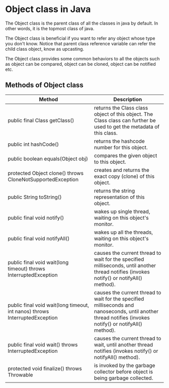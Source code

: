 # Object class in Java
The Object class is the parent class of all the classes in java by default. In other words, it is the topmost class of java.

The Object class is beneficial if you want to refer any object whose type you don't know. Notice that parent class reference variable can refer the child class object, know as upcasting.

The Object class provides some common behaviors to all the objects such as object can be compared, object can be cloned, object can be notified etc.

## Methods of Object class

| Method |	Description |
| ------ | ----------- |
| public final Class getClass() |	returns the Class class object of this object. The Class class can further be used to get the metadata of this class. |
| public int hashCode() |	returns the hashcode number for this object. |
| public boolean equals(Object obj) |	compares the given object to this object. |
| protected Object clone() throws CloneNotSupportedException |	creates and returns the exact copy (clone) of this object. |
| public String toString() |	returns the string representation of this object. |
| public final void notify() |	wakes up single thread, waiting on this object's monitor. |
| public final void notifyAll() |	wakes up all the threads, waiting on this object's monitor. |
| public final void wait(long timeout) throws InterruptedException	| causes the current thread to wait for the specified milliseconds, until another thread notifies (invokes notify() or notifyAll() method). |
| public final void wait(long timeout, int nanos) throws InterruptedException |	causes the current thread to wait for the specified milliseconds and nanoseconds, until another thread notifies (invokes notify() or notifyAll() method). |
| public final void wait() throws InterruptedException |	causes the current thread to wait, until another thread notifies (invokes notify() or notifyAll() method). |
| protected void finalize() throws Throwable |	is invoked by the garbage collector before object is being garbage collected.
